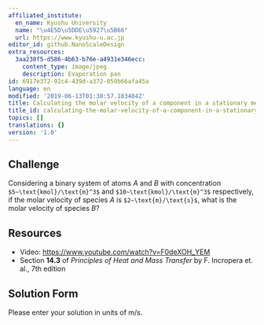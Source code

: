 ```yaml
---
affiliated_institute:
  en_name: Kyushu University
  name: "\u4E5D\u5DDE\u5927\u5B66"
  url: https://www.kyushu-u.ac.jp
editor_id: github.NanoScaleDesign
extra_resources:
  3aa238f5-d586-4b63-b76e-a4931e346ecc:
    content_type: image/jpeg
    description: Evaporation pan
id: 6917e372-92c4-439d-a372-059b66afa45a
language: en
modified: '2019-06-13T01:38:57.183484Z'
title: Calculating the molar velocity of a component in a stationary medium
title_id: calculating-the-molar-velocity-of-a-component-in-a-stationary-medium
topics: []
translations: {}
version: '1.0'
---
```


## Challenge
Considering a binary system of atoms *A* and *B* with concentration `$5~\text{kmol}/\text{m}^3$` and `$10~\text{kmol}/\text{m}^3$` respectively, if the molar velocity of species *A* is `$2~\text{m}/\text{s}$`, what is the molar velocity of species *B*?

## Resources

- Video: https://www.youtube.com/watch?v=F0deXOH_YEM
- Section **14.3** of *Principles of Heat and Mass Transfer* by F. Incropera et. al., 7th edition


## Solution Form
Please enter your solution in units of m/s.
